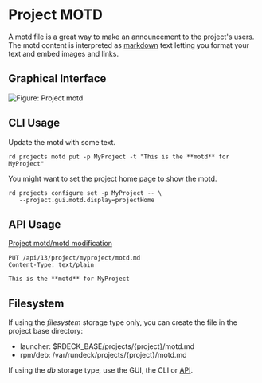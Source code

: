 # Project MOTD

A motd file is a great way to make an announcement to the project's users.
The motd content is interpreted as [markdown](http://commonmark.org/help/) text letting you format your text and embed images and links.

## Graphical Interface

![Figure: Project motd](~@assets/img/fixme.png)

## CLI Usage

Update the motd with some text.

```{.bash}
rd projects motd put -p MyProject -t "This is the **motd** for MyProject"
```

You might want to set the project home page to show the motd.

```{.bash}
rd projects configure set -p MyProject -- \
   --project.gui.motd.display=projectHome
```

## API Usage

[Project motd/motd modification](/api/rundeck-api.md#project-motd-file)

    PUT /api/13/project/myproject/motd.md
    Content-Type: text/plain

    This is the **motd** for MyProject

## Filesystem

If using the _filesystem_ storage type only, you can create the file in the project base directory:

- launcher: \$RDECK_BASE/projects/{project}/motd.md
- rpm/deb: /var/rundeck/projects/{project}/motd.md

If using the _db_ storage type, use the GUI, the CLI or [API](#api-usage).
